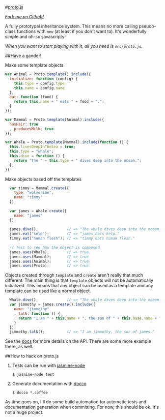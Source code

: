 #[proto.js](http://benekastah.github.com/proto.js/)

_[Fork me on Github!](https://github.com/benekastah/proto.js)_

A fully prototypal inheritance system. This means no more calling pseudo-class functions with `new` (at least
if you don't want to). It's wonderfully simple and oh-so-javascripty!

_When you want to start playing with it, all you need is `src/proto.js`._

##Have a gander!

Make some template objects

```javascript
var Animal = Proto.template().include({
  initialize: function (config) {
    this.type = config.type
    this.name = config.name
  },
  eat: function (food) {
    return this.name + " eats " + food + ".";
  }
});

var Mammal = Proto.template(Animal).include({
  hasHair: true
  , producesMilk: true
});

var Whale = Proto.template(Mammal).include(function () {
  this.livesDeepInTheSea = true;
  this.type = "whale";
  this.dive = function () {
    return "The " + this.type + " dives deep into the ocean.";
  };
})
```

Make objects based off the templates

```javascript
  var timmy = Mammal.create({
    type: "wolverine",
    name: "timmy"
  });
  
  var james = Whale.create({
    name: "james"
  });
  
  james.dive();             // => "The whale dives deep into the ocean."
  james.eat("kelp");        // => "james eats kelp."
  timmy.eat("human flesh"); // => "timmy eats human flesh."
  
  // Test to see how the object is composed
  james.uses(Whale);        // => true
  james.uses(Mammal);       // => true
  james.uses(Animal);       // => true
  james.uses(Proto);        // => true
```

Objects created through `template` and `create` aren't really that much different. The main thing is that 
`template` objects will not be automatically initialized. This means that any object can be used as a template
and any template can be used like a normal object.

```javascript
  Whale.dive();             // => "The whale dives deep into the ocean."
  var jimmothy = james.create().include({
    name: "jimmothy"
    , talk: function () {
      return "I am " + this.name + ", the son of " + this.base.name + ".";
    }
  });
  jimmothy.talk();          // => "I am jimmothy, the son of james."
```

See the [docs](http://benekastah.github.com/proto.js/) for more details on the API. There are some more example
there, as well.

##How to hack on proto.js

  1. Tests can be run with [jasmine-node](https://github.com/mhevery/jasmine-node)
  
     ```
     $ jasmine-node test
     ```
  
  2. Generate documentation with [docco](http://jashkenas.github.com/docco/)
  
     ```
     $ docco *.coffee
     ```

As time goes on, I'll do some build automation for automatic tests and documentation generation when committing.
For now, this should be ok. It's not a huge project.